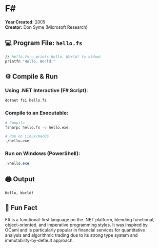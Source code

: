 # F#

**Year Created:** 2005  
**Creator:** Don Syme (Microsoft Research)

## 💻 Program File: `hello.fs`
```fsharp
// hello.fs — prints Hello, World! to stdout
printfn "Hello, World!"
```

## ⚙️ Compile & Run

### Using .NET Interactive (F# Script):
```bash
dotnet fsi hello.fs
```

### Compile to an Executable:
```bash
# Compile
fsharpc hello.fs -o hello.exe

# Run on Linux/macOS
./hello.exe
```

### Run on Windows (PowerShell):
```powershell
.\hello.exe
```

## 🖨 Output
```
Hello, World!
```

## 🧠 Fun Fact

F# is a functional-first language on the .NET platform, blending functional, object-oriented, and imperative programming styles. It was inspired by OCaml and is particularly popular in financial services for quantitative analysis and algorithmic trading due to its strong type system and immutability-by-default approach.
